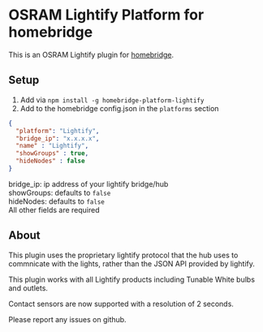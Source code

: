 # OSRAM Lightify Platform for homebridge
This is an OSRAM Lightify plugin for [homebridge](https://github.com/nfarina/homebridge).

## Setup
1. Add via `npm install -g homebridge-platform-lightify`
2. Add to the homebridge config.json in the `platforms` section
```json
{
  "platform": "Lightify",
  "bridge_ip": "x.x.x.x",
  "name" : "Lightify",
  "showGroups" : true,
  "hideNodes" : false
}
```  
bridge_ip: ip address of your lightify bridge/hub  
showGroups: defaults to `false`  
hideNodes: defaults to `false`  
All other fields are required

## About
This plugin uses the proprietary lightify protocol that the hub uses to commnicate with the lights, rather than the JSON API provided by lightify.

This plugin works with all Lightify products including Tunable White bulbs and outlets. 

Contact sensors are now supported with a resolution of 2 seconds.

Please report any issues on github.
